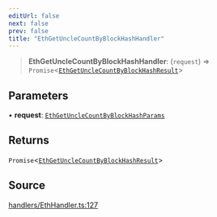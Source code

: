 ```yaml
---
editUrl: false
next: false
prev: false
title: "EthGetUncleCountByBlockHashHandler"
---
```


> **EthGetUncleCountByBlockHashHandler**: (`request`) => `Promise`\<[`EthGetUncleCountByBlockHashResult`](/reference/tevm/actions-types/type-aliases/ethgetunclecountbyblockhashresult/)\>

## Parameters

• **request**: [`EthGetUncleCountByBlockHashParams`](/reference/tevm/actions-types/type-aliases/ethgetunclecountbyblockhashparams/)

## Returns

`Promise`\<[`EthGetUncleCountByBlockHashResult`](/reference/tevm/actions-types/type-aliases/ethgetunclecountbyblockhashresult/)\>

## Source

[handlers/EthHandler.ts:127](https://github.com/evmts/tevm-monorepo/blob/main/packages/actions-types/src/handlers/EthHandler.ts#L127)
